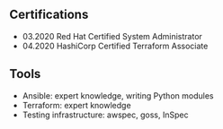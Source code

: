 ## Certifications

* 03.2020 Red Hat Certified System Administrator
* 04.2020 HashiCorp Certified Terraform Associate

## Tools

- Ansible: expert knowledge, writing Python modules
- Terraform: expert knowledge
- Testing infrastructure: awspec, goss, InSpec